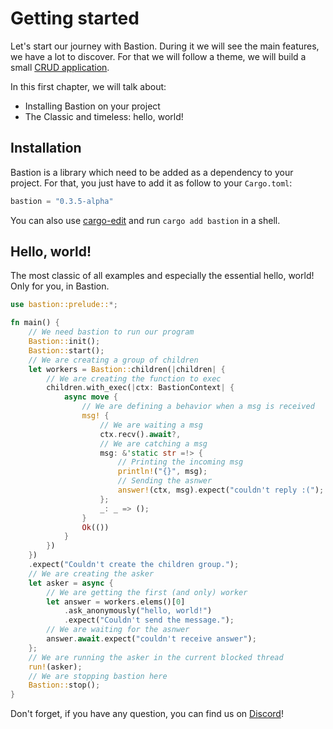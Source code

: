 # Getting started

Let's start our journey with Bastion. During it we will see the main features, we have a lot to discover. For that we will follow a theme, we will build a small [CRUD application][CRUD].

In this first chapter, we will talk about:
- Installing Bastion on your project
- The Classic and timeless: hello, world!

## Installation

Bastion is a library which need to be added as a dependency to your project. For that, you just have to add it as follow to your `Cargo.toml`:

```rs
bastion = "0.3.5-alpha"
```
You can also use [cargo-edit][] and run `cargo add bastion` in a shell.

## Hello, world!

The most classic of all examples and especially the essential hello, world! Only for you, in Bastion.

```rs
use bastion::prelude::*;

fn main() {
    // We need bastion to run our program
    Bastion::init();
    Bastion::start();
    // We are creating a group of children
    let workers = Bastion::children(|children| {
        // We are creating the function to exec
        children.with_exec(|ctx: BastionContext| {
            async move {
                // We are defining a behavior when a msg is received
                msg! {
                    // We are waiting a msg
                    ctx.recv().await?,
                    // We are catching a msg
                    msg: &'static str =!> {
                        // Printing the incoming msg
                        println!("{}", msg);
                        // Sending the asnwer
                        answer!(ctx, msg).expect("couldn't reply :(");
                    };
                    _: _ => ();
                }
                Ok(())
            }
        })
    })
    .expect("Couldn't create the children group.");
    // We are creating the asker
    let asker = async {
        // We are getting the first (and only) worker
        let answer = workers.elems()[0]
            .ask_anonymously("hello, world!")
            .expect("Couldn't send the message.");
        // We are waiting for the asnwer
        answer.await.expect("couldn't receive answer");
    };
    // We are running the asker in the current blocked thread
    run!(asker);
    // We are stopping bastion here
    Bastion::stop();
}
```

Don't forget, if you have any question, you can find us on [Discord][]!

[CRUD]: https://en.wikipedia.org/wiki/Create,_read,_update_and_delete
[cargo-edit]: https://github.com/killercup/cargo-edit
[Discord]: https://discord.gg/DqRqtRT
